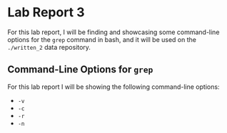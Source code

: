 # Lab Report 3

For this lab report, I will be finding and showcasing some command-line options for the ```grep``` command in bash, and it will be used on the ```./written_2``` data repository.

## Command-Line Options for ```grep```

For this lab report I will be showing the following command-line options:

* ```-v```
* ```-c```
* ```-r```
* ```-n```
